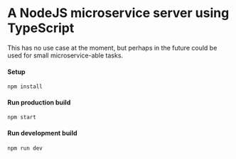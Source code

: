 # A NodeJS microservice server using TypeScript
This has no use case at the moment, but perhaps in the future could be used for small microservice-able tasks.

#### Setup
`npm install`

#### Run production build
`npm start`

#### Run development build
`npm run dev`